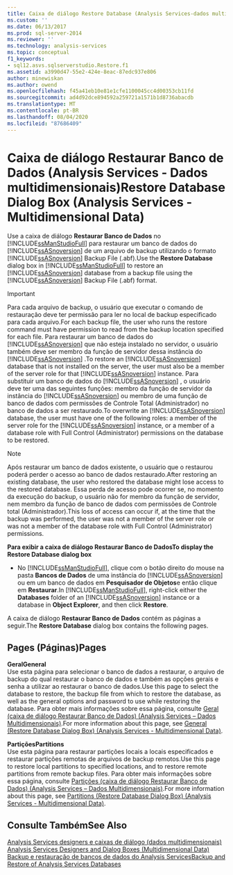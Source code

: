 ```yaml
---
title: Caixa de diálogo Restore Database (Analysis Services-dados multidimensionais) | Microsoft Docs
ms.custom: ''
ms.date: 06/13/2017
ms.prod: sql-server-2014
ms.reviewer: ''
ms.technology: analysis-services
ms.topic: conceptual
f1_keywords:
- sql12.asvs.sqlserverstudio.Restore.f1
ms.assetid: a3990d47-55e2-424e-8eac-87edc937e806
author: minewiskan
ms.author: owend
ms.openlocfilehash: f45a41eb10e81e1cfe1100045cc4d00353cb11fd
ms.sourcegitcommit: ad4d92dce894592a259721a1571b1d8736abacdb
ms.translationtype: MT
ms.contentlocale: pt-BR
ms.lasthandoff: 08/04/2020
ms.locfileid: "87686409"
---
```

# <a name="restore-database-dialog-box-analysis-services---multidimensional-data"></a><span data-ttu-id="c5ad9-102">Caixa de diálogo Restaurar Banco de Dados (Analysis Services - Dados multidimensionais)</span><span class="sxs-lookup"><span data-stu-id="c5ad9-102">Restore Database Dialog Box (Analysis Services - Multidimensional Data)</span></span>
  <span data-ttu-id="c5ad9-103">Use a caixa de diálogo **Restaurar Banco de Dados** no [!INCLUDE[ssManStudioFull](../includes/ssmanstudiofull-md.md)] para restaurar um banco de dados do [!INCLUDE[ssASnoversion](../includes/ssasnoversion-md.md)] de um arquivo de backup utilizando o formato [!INCLUDE[ssASnoversion](../includes/ssasnoversion-md.md)] Backup File (.abf).</span><span class="sxs-lookup"><span data-stu-id="c5ad9-103">Use the **Restore Database** dialog box in [!INCLUDE[ssManStudioFull](../includes/ssmanstudiofull-md.md)] to restore an [!INCLUDE[ssASnoversion](../includes/ssasnoversion-md.md)] database from a backup file using the [!INCLUDE[ssASnoversion](../includes/ssasnoversion-md.md)] Backup File (.abf) format.</span></span>  
  
> [!IMPORTANT]  
>  <span data-ttu-id="c5ad9-104">Para cada arquivo de backup, o usuário que executar o comando de restauração deve ter permissão para ler no local de backup especificado para cada arquivo.</span><span class="sxs-lookup"><span data-stu-id="c5ad9-104">For each backup file, the user who runs the restore command must have permission to read from the backup location specified for each file.</span></span> <span data-ttu-id="c5ad9-105">Para restaurar um banco de dados do [!INCLUDE[ssASnoversion](../includes/ssasnoversion-md.md)] que não esteja instalado no servidor, o usuário também deve ser membro da função de servidor dessa instância do [!INCLUDE[ssASnoversion](../includes/ssasnoversion-md.md)] .</span><span class="sxs-lookup"><span data-stu-id="c5ad9-105">To restore an [!INCLUDE[ssASnoversion](../includes/ssasnoversion-md.md)] database that is not installed on the server, the user must also be a member of the server role for that [!INCLUDE[ssASnoversion](../includes/ssasnoversion-md.md)] instance.</span></span> <span data-ttu-id="c5ad9-106">Para substituir um banco de dados do [!INCLUDE[ssASnoversion](../includes/ssasnoversion-md.md)] , o usuário deve ter uma das seguintes funções: membro da função de servidor da instância do [!INCLUDE[ssASnoversion](../includes/ssasnoversion-md.md)] ou membro de uma função de banco de dados com permissões de Controle Total (Administrador) no banco de dados a ser restaurado.</span><span class="sxs-lookup"><span data-stu-id="c5ad9-106">To overwrite an [!INCLUDE[ssASnoversion](../includes/ssasnoversion-md.md)] database, the user must have one of the following roles: a member of the server role for the [!INCLUDE[ssASnoversion](../includes/ssasnoversion-md.md)] instance, or a member of a database role with Full Control (Administrator) permissions on the database to be restored.</span></span>  
  
> [!NOTE]  
>  <span data-ttu-id="c5ad9-107">Após restaurar um banco de dados existente, o usuário que o restaurou poderá perder o acesso ao banco de dados restaurado.</span><span class="sxs-lookup"><span data-stu-id="c5ad9-107">After restoring an existing database, the user who restored the database might lose access to the restored database.</span></span> <span data-ttu-id="c5ad9-108">Essa perda de acesso pode ocorrer se, no momento da execução do backup, o usuário não for membro da função de servidor, nem membro da função de banco de dados com permissões de Controle total (Administrador).</span><span class="sxs-lookup"><span data-stu-id="c5ad9-108">This loss of access can occur if, at the time that the backup was performed, the user was not a member of the server role or was not a member of the database role with Full Control (Administrator) permissions.</span></span>  
  
 <span data-ttu-id="c5ad9-109">**Para exibir a caixa de diálogo Restaurar Banco de Dados**</span><span class="sxs-lookup"><span data-stu-id="c5ad9-109">**To display the Restore Database dialog box**</span></span>  
  
-   <span data-ttu-id="c5ad9-110">No [!INCLUDE[ssManStudioFull](../includes/ssmanstudiofull-md.md)], clique com o botão direito do mouse na pasta **Bancos de Dados** de uma instância do [!INCLUDE[ssASnoversion](../includes/ssasnoversion-md.md)] ou em um banco de dados em **Pesquisador de Objetos**e então clique em **Restaurar**.</span><span class="sxs-lookup"><span data-stu-id="c5ad9-110">In [!INCLUDE[ssManStudioFull](../includes/ssmanstudiofull-md.md)], right-click either the **Databases** folder of an [!INCLUDE[ssASnoversion](../includes/ssasnoversion-md.md)] instance or a database in **Object Explorer**, and then click **Restore**.</span></span>  
  
 <span data-ttu-id="c5ad9-111">A caixa de diálogo **Restaurar Banco de Dados** contém as páginas a seguir.</span><span class="sxs-lookup"><span data-stu-id="c5ad9-111">The **Restore Database** dialog box contains the following pages.</span></span>  
  
## <a name="pages"></a><span data-ttu-id="c5ad9-112">Pages (Páginas)</span><span class="sxs-lookup"><span data-stu-id="c5ad9-112">Pages</span></span>  
 <span data-ttu-id="c5ad9-113">**Geral**</span><span class="sxs-lookup"><span data-stu-id="c5ad9-113">**General**</span></span>  
 <span data-ttu-id="c5ad9-114">Use esta página para selecionar o banco de dados a restaurar, o arquivo de backup do qual restaurar o banco de dados e também as opções gerais e senha a utilizar ao restaurar o banco de dados.</span><span class="sxs-lookup"><span data-stu-id="c5ad9-114">Use this page to select the database to restore, the backup file from which to restore the database, as well as the general options and password to use while restoring the database.</span></span> <span data-ttu-id="c5ad9-115">Para obter mais informações sobre essa página, consulte [Geral &#40;caixa de diálogo Restaurar Banco de Dados&#41; &#40;Analysis Services – Dados Multidimensionais&#41;](general-restore-database-dialog-box-analysis-services-multidimensional-data.md).</span><span class="sxs-lookup"><span data-stu-id="c5ad9-115">For more information about this page, see [General &#40;Restore Database Dialog Box&#41; &#40;Analysis Services - Multidimensional Data&#41;](general-restore-database-dialog-box-analysis-services-multidimensional-data.md).</span></span>  
  
 <span data-ttu-id="c5ad9-116">**Partições**</span><span class="sxs-lookup"><span data-stu-id="c5ad9-116">**Partitions**</span></span>  
 <span data-ttu-id="c5ad9-117">Use esta página para restaurar partições locais a locais especificados e restaurar partições remotas de arquivos de backup remotos.</span><span class="sxs-lookup"><span data-stu-id="c5ad9-117">Use this page to restore local partitions to specified locations, and to restore remote partitions from remote backup files.</span></span> <span data-ttu-id="c5ad9-118">Para obter mais informações sobre essa página, consulte [Partições &#40;caixa de diálogo Restaurar Banco de Dados&#41; &#40;Analysis Services – Dados Multidimensionais&#41;](partitions-restore-database-dialog-box-analysis-services-multidimensional-data.md).</span><span class="sxs-lookup"><span data-stu-id="c5ad9-118">For more information about this page, see [Partitions &#40;Restore Database Dialog Box&#41; &#40;Analysis Services - Multidimensional Data&#41;](partitions-restore-database-dialog-box-analysis-services-multidimensional-data.md).</span></span>  
  
## <a name="see-also"></a><span data-ttu-id="c5ad9-119">Consulte Também</span><span class="sxs-lookup"><span data-stu-id="c5ad9-119">See Also</span></span>  
 <span data-ttu-id="c5ad9-120">[Analysis Services designers e caixas de diálogo &#40;dados multidimensionais&#41;](analysis-services-designers-and-dialog-boxes-multidimensional-data.md) </span><span class="sxs-lookup"><span data-stu-id="c5ad9-120">[Analysis Services Designers and Dialog Boxes &#40;Multidimensional Data&#41;](analysis-services-designers-and-dialog-boxes-multidimensional-data.md) </span></span>  
 [<span data-ttu-id="c5ad9-121">Backup e restauração de bancos de dados do Analysis Services</span><span class="sxs-lookup"><span data-stu-id="c5ad9-121">Backup and Restore of Analysis Services Databases</span></span>](multidimensional-models/backup-and-restore-of-analysis-services-databases.md)  
  
  
